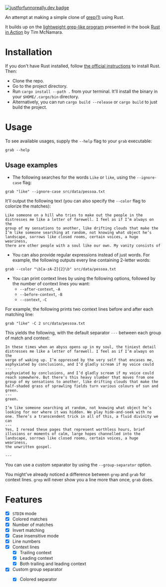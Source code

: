 [![justforfunnoreally.dev badge](https://img.shields.io/badge/justforfunnoreally-dev-9ff)](https://justforfunnoreally.dev)

An attempt at making a simple clone of [grep(1)](https://www.man7.org/linux/man-pages/man1/grep.1.html) using Rust.

It builds up on the [lightweight grep-like program](https://github.com/rust-in-action/code/blob/7d7955e9605ca156f6eb7cb5bc9f124c97927d25/ch2/ch2-with-regex.rs) presented in the book [Rust in Action](https://www.manning.com/books/rust-in-action) by Tim McNamara.

# Installation
If you don't have Rust installed, follow [the official instructions](https://www.rust-lang.org/tools/install) to install Rust. Then:

* Clone the repo.
* Go to the project directory.
* Run `cargo install --path .` from your terminal. It'll install the binary in your `$HOME/.cargo/bin` directory.
* Alternatively, you can run `cargo build --release` or `cargo build` to just build the project.

# Usage
To see available usages, supply the  `--help` flag to your `grab` executable:

```shell
grab --help
```

## Usage examples
* The following searches for the words `Like` or `like`, using the `--ignore-case` flag:

```shell
grab "like" --ignore-case src/data/pessoa.txt
```

It'll output the following text (you can also specify the `--color` flag to colorize the matches):

```
Like someone on a hill who tries to make out the people in the
distresses me like a letter of farewell. I feel as if I’m always on the
group of my sensations to another, like drifting clouds that make the
I’m like someone searching at random, not knowing what object he’s
landscape, sorrows like closed rooms, certain voices, a huge weariness,
there are other people with a soul like our own. My vanity consists of
```

* You can also provide regular expressions instead of just words. For example, the following outputs every line containing 2-letter words:

```shell
grab --color "\b[a-zA-Z]{2}\b" src/data/pessoa.txt
```

* You can print context lines by using the following options, followed by the number of context lines you want:
	* `--after-context`, `-A`
	* `--before-context`, `-B`
	* `--context`, `-C`

For example, the following prints two context lines before and after each matching line:

```shell
grab "like" -C 2 src/data/pessoa.txt
```
This yields the following, with the default separator `---` between each group of match and context:

```
In these times when an abyss opens up in my soul, the tiniest detail
distresses me like a letter of farewell. I feel as if I’m always on the
verge of waking up. I’m oppressed by the very self that encases me,
asphyxiated by conclusions, and I’d gladly scream if my voice could
---
asphyxiated by conclusions, and I’d gladly scream if my voice could
reach somewhere. But there’s this heavy slumber that moves from one
group of my sensations to another, like drifting clouds that make the
half-shaded grass of sprawling fields turn various colours of sun and
green.
---
green.

I’m like someone searching at random, not knowing what object he’s
looking for nor where it was hidden. We play hide-and-seek with no
one. There’s a transcendent trick in all of this, a fluid divinity we can
---
Yes, I reread these pages that represent worthless hours, brief
illusions or moments of calm, large hopes channelled into the
landscape, sorrows like closed rooms, certain voices, a huge weariness,
the unwritten gospel.

---
```
You can use a custom separator by using the `--group-separator` option.

You might've already noticed a difference between `grep` and `grab` for context lines. `grep` will never show you a line more than once, `grab` does.

# Features
 - [x] `STDIN` mode
 - [x] Colored matches
 - [x] Number of matches
 - [x] Invert matching
 - [x] Case insensitive mode
 - [x] Line numbers
 - [x] Context lines
	 - [x] Trailing context
	 - [x] Leading context
	 - [x] Both trailing and leading context
- [x]  Custom group separator
	- [x] Colored separator

